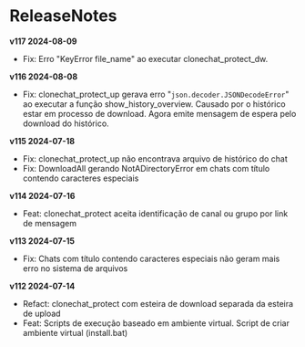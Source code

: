 # ReleaseNotes

**v117 2024-08-09**
- Fix: Erro "KeyError file_name" ao executar clonechat_protect_dw.

**v116 2024-08-08**
- Fix: clonechat_protect_up gerava erro "`json.decoder.JSONDecodeError`" ao executar a função show_history_overview. Causado por o histórico estar em processo de download. Agora emite mensagem de espera pelo download do histórico.

**v115 2024-07-18**
- Fix: clonechat_protect_up não encontrava arquivo de histórico do chat
- Fix: DownloadAll gerando NotADirectoryError em chats com título contendo caracteres especiais

**v114 2024-07-16**
- Feat: clonechat_protect aceita identificação de canal ou grupo por link de mensagem

**v113 2024-07-15**
- Fix: Chats com título contendo caracteres especiais não geram mais erro no sistema de arquivos

**v112 2024-07-14**
- Refact: clonechat_protect com esteira de download separada da esteira de upload
- Feat: Scripts de execução baseado em ambiente virtual. Script de criar ambiente virtual (install.bat)